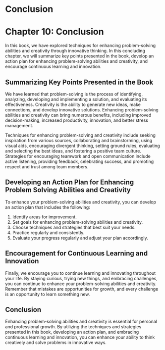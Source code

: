 # Conclusion

Chapter 10: Conclusion
======================

In this book, we have explored techniques for enhancing problem-solving abilities and creativity through innovative thinking. In this concluding chapter, we will summarize key points presented in the book, develop an action plan for enhancing problem-solving abilities and creativity, and encourage continuous learning and innovation.

Summarizing Key Points Presented in the Book
--------------------------------------------

We have learned that problem-solving is the process of identifying, analyzing, developing and implementing a solution, and evaluating its effectiveness. Creativity is the ability to generate new ideas, make connections, and develop innovative solutions. Enhancing problem-solving abilities and creativity can bring numerous benefits, including improved decision-making, increased productivity, innovation, and better stress management.

Techniques for enhancing problem-solving and creativity include seeking inspiration from various sources, collaborating and brainstorming, using visual aids, encouraging divergent thinking, setting ground rules, evaluating and selecting the best ideas, and fostering a positive team culture. Strategies for encouraging teamwork and open communication include active listening, providing feedback, celebrating success, and promoting respect and trust among team members.

Developing an Action Plan for Enhancing Problem Solving Abilities and Creativity
--------------------------------------------------------------------------------

To enhance your problem-solving abilities and creativity, you can develop an action plan that includes the following:

1. Identify areas for improvement.
2. Set goals for enhancing problem-solving abilities and creativity.
3. Choose techniques and strategies that best suit your needs.
4. Practice regularly and consistently.
5. Evaluate your progress regularly and adjust your plan accordingly.

Encouragement for Continuous Learning and Innovation
----------------------------------------------------

Finally, we encourage you to continue learning and innovating throughout your life. By staying curious, trying new things, and embracing challenges, you can continue to enhance your problem-solving abilities and creativity. Remember that mistakes are opportunities for growth, and every challenge is an opportunity to learn something new.

Conclusion
----------

Enhancing problem-solving abilities and creativity is essential for personal and professional growth. By utilizing the techniques and strategies presented in this book, developing an action plan, and embracing continuous learning and innovation, you can enhance your ability to think creatively and solve problems in innovative ways.